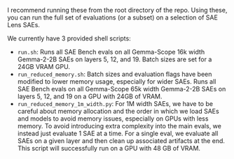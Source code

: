I recommend running these from the root directory of the repo. Using these, you can run the full set of evaluations (or a subset) on a selection of SAE Lens SAEs.

We currently have 3 provided shell scripts:

- `run.sh`: Runs all SAE Bench evals on all Gemma-Scope 16k width Gemma-2-2B SAEs on layers 5, 12, and 19. Batch sizes are set for a 24GB VRAM GPU.
- `run_reduced_memory.sh`: Batch sizes and evaluation flags have been modified to lower memory usage, especially for wider SAEs. Runs all SAE Bench evals on all Gemma-Scope 65k width Gemma-2-2B SAEs on layers 5, 12, and 19 on a GPU with 24GB of VRAM.
- `run_reduced_memory_1m_width.py`: For 1M width SAEs, we have to be careful about memory allocation and the order in which we load SAEs and models to avoid memory issues, especially on GPUs with less memory. To avoid introducing extra complexity into the main evals, we instead just evaluate 1 SAE at a time. For a single eval, we evaluate all SAEs on a given layer and then clean up associated artifacts at the end. This script will successfully run on a GPU with 48 GB of VRAM.